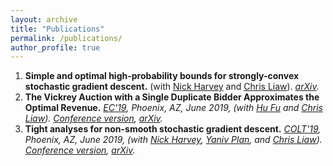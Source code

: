 ```yaml
---
layout: archive
title: "Publications"
permalink: /publications/
author_profile: true
---
```

1. **Simple and optimal high-probability bounds for strongly-convex stochastic gradient descent.** (with [Nick Harvey](https://www.cs.ubc.ca/~nickhar/) and [Chris Liaw](https://cvliaw.github.io/)). *[arXiv](https://arxiv.org/abs/1909.00843).*
1. **The Vickrey Auction with a Single Duplicate Bidder Approximates the Optimal Revenue.** *[EC'19](http://www.sigecom.org/ec19/), Phoenix, AZ, June 2019, (with [Hu Fu](http://www.fuhuthu.com/) and [Chris Liaw](https://cvliaw.github.io/)). [Conference version](https://dl.acm.org/citation.cfm?id=3329597), [arXiv](https://arxiv.org/abs/1905.03773).*
1. **Tight analyses for non-smooth stochastic gradient descent.** *[COLT'19](https://learningtheory.org/colt2019/), Phoenix, AZ, June 2019, (with [Nick Harvey](https://www.cs.ubc.ca/~nickhar/), [Yaniv Plan](http://www.yanivplan.com/), and [Chris Liaw](https://cvliaw.github.io/)). [Conference version](http://proceedings.mlr.press/v99/harvey19a.html), [arXiv](https://arxiv.org/abs/1812.05217).* 

